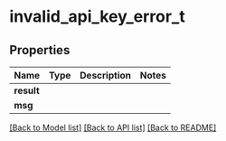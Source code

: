 # invalid_api_key_error_t

## Properties
Name | Type | Description | Notes
------------ | ------------- | ------------- | -------------
**result** |  |  | 
**msg** |  |  | 

[[Back to Model list]](../README.md#documentation-for-models) [[Back to API list]](../README.md#documentation-for-api-endpoints) [[Back to README]](../README.md)


